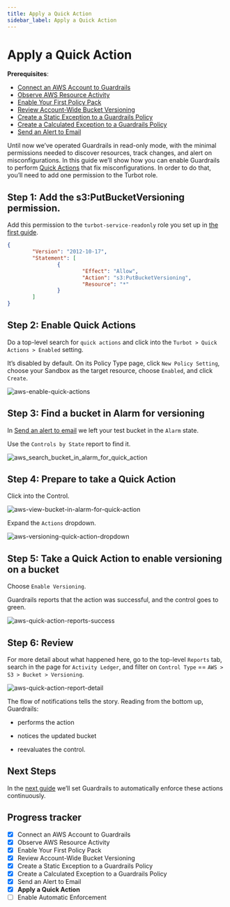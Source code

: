 ```yaml
---
title: Apply a Quick Action
sidebar_label: Apply a Quick Action
---
```



# Apply a Quick Action

**Prerequisites**: 

- [Connect an AWS Account to Guardrails](/guardrails/docs/getting-started/getting-started-aws/connect-an-account/)
- [Observe AWS Resource Activity](/guardrails/docs/getting-started/getting-started-aws/observe-aws-activity/)
- [Enable Your First Policy Pack](/guardrails/docs/getting-started/getting-started-aws/enable-policy-pack/)
- [Review Account-Wide Bucket Versioning](/guardrails/docs/getting-started/getting-started-aws/review-account-wide/)
- [Create a Static Exception to a Guardrails Policy](/guardrails/docs/getting-started/getting-started-aws/create-static-exception/)
- [Create a Calculated Exception to a Guardrails Policy](/guardrails/docs/getting-started/getting-started-aws/create-calculated-exception/)
- [Send an Alert to Email](/guardrails/docs/getting-started/getting-started-aws/send-alert-to-email/)


Until now we’ve operated Guardrails in read-only mode, with the minimal permissions needed to discover resources, track changes, and alert on misconfigurations. In this guide we’ll show how you can enable Guardrails to perform [Quick Actions](/guardrails/docs/guides/quick-actions) that fix misconfigurations. In order to do that, you’ll need to add one permission to the Turbot role.

## Step 1: Add the s3:PutBucketVersioning permission.

Add this permission to the `turbot-service-readonly` role you set up in [the first guide]([/](https://turbot.com/guardrails/docs/guides/notifications/templates#example-slack-template)guardrails/docs/getting-started/getting-started-aws/connect-an-account). 

```json
{
        "Version": "2012-10-17",
        "Statement": [
                {
                        "Effect": "Allow",
                        "Action": "s3:PutBucketVersioning",
                        "Resource": "*"
                }
        ]
}
```

## Step 2: Enable Quick Actions

Do a top-level search for `quick actions` and click into the `Turbot > Quick Actions > Enabled` setting.

It’s disabled by default. On its Policy Type page, click `New Policy Setting`, choose your Sandbox as the target resource, choose `Enabled`, and click `Create`.  

<p><img alt="aws-enable-quick-actions" src="/images/docs/guardrails/getting-started/getting-started-aws/apply-quick-action/aws-enable-quick-actions.png"/></p>

## Step 3: Find a bucket in Alarm for versioning

  
In [Send an alert to email]( /guardrails/docs//getting-started-aws/send-alert-to-email) we left your test bucket in the `Alarm` state.  
  
Use the `Controls by State` report to find it.  

<p><img alt="aws_search_bucket_in_alarm_for_quick_action" src="/images/docs/guardrails/getting-started/getting-started-aws/apply-quick-action/aws-search-bucket-in-alarm-for-quick-action.png"/></p>

## Step 4: Prepare to take a Quick Action

Click into the Control.

<p><img alt="aws-view-bucket-in-alarm-for-quick-action" src="/images/docs/guardrails/getting-started/getting-started-aws/apply-quick-action/aws-view-bucket-in-alarm-for-quick-action.png"/></p>

Expand the `Actions` dropdown.  

<p><img alt="aws-versioning-quick-action-dropdown" src="/images/docs/guardrails/getting-started/getting-started-aws/apply-quick-action/aws-versioning-quick-action-dropdown.png"/></p>

## Step 5: Take a Quick Action to enable versioning on a bucket

Choose `Enable Versioning`.  


Guardrails reports that the action was successful, and the control goes to green.  

<p><img alt="aws-quick-action-reports-success" src="/images/docs/guardrails/getting-started/getting-started-aws/apply-quick-action/aws-quick-action-reports-success.png"/></p>

## Step 6: Review

For more detail about what happened here, go to the top-level `Reports` tab, search in the page for `Activity Ledger`, and filter on `Control Type` == `AWS > S3 > Bucket > Versioning`.  

<p><img alt="aws-quick-action-report-detail" src="/images/docs/guardrails/getting-started/getting-started-aws/apply-quick-action/aws-quick-action-report-detail.png"/></p>

The flow of notifications tells the story. Reading from the bottom up, Guardrails:  
  
- performs the action  
  
- notices the updated bucket  
  
- reevaluates the control.  
  


## Next Steps

In the [next guide](/guardrails/docs/getting-started/getting-started-aws/enable-enforcement) we’ll set Guardrails to automatically enforce these actions continuously.  
  


  
  
  



## Progress tracker

- [x] Connect an AWS Account to Guardrails
- [x] Observe AWS Resource Activity
- [x] Enable Your First Policy Pack
- [x] Review Account-Wide Bucket Versioning
- [x] Create a Static Exception to a Guardrails Policy
- [x] Create a Calculated Exception to a Guardrails Policy
- [x] Send an Alert to Email
- [x] **Apply a Quick Action**
- [ ] Enable Automatic Enforcement

